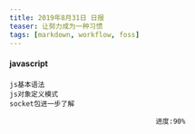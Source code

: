```yaml
---
title: 2019年8月31日 日报 
teaser: 让努力成为一种习惯
tags: [markdown, workflow, foss]
---
```


#### javascript
  ```
js基本语法
js对象定义模式
socket包进一步了解
  ```
								        进度:90%




